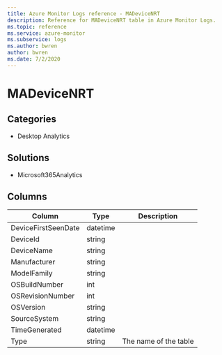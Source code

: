 ```yaml
---
title: Azure Monitor Logs reference - MADeviceNRT
description: Reference for MADeviceNRT table in Azure Monitor Logs.
ms.topic: reference
ms.service: azure-monitor
ms.subservice: logs
ms.author: bwren
author: bwren
ms.date: 7/2/2020
---
```


# MADeviceNRT

 

## Categories

- Desktop Analytics
## Solutions

- Microsoft365Analytics




## Columns

|Column|Type|Description|
|---|---|---|
|DeviceFirstSeenDate|datetime||
|DeviceId|string||
|DeviceName|string||
|Manufacturer|string||
|ModelFamily|string||
|OSBuildNumber|int||
|OSRevisionNumber|int||
|OSVersion|string||
|SourceSystem|string||
|TimeGenerated|datetime||
|Type|string|The name of the table|
